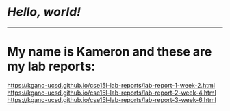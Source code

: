 # ***Hello, world!***
---
# My name is Kameron and these are my lab reports:
https://kgano-ucsd.github.io/cse15l-lab-reports/lab-report-1-week-2.html
https://kgano-ucsd.github.io/cse15l-lab-reports/lab-report-2-week-4.html
https://kgano-ucsd.github.io/cse15l-lab-reports/lab-report-3-week-6.html

